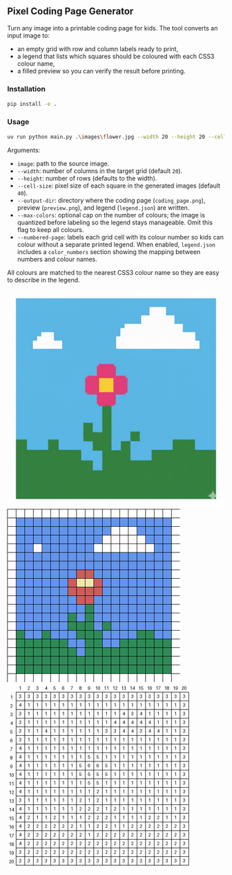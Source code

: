 ## Pixel Coding Page Generator

Turn any image into a printable coding page for kids. The tool converts an input image to:
- an empty grid with row and column labels ready to print,
- a legend that lists which squares should be coloured with each CSS3 colour name,
- a filled preview so you can verify the result before printing.

### Installation

```sh
pip install -e .
```

### Usage

```sh
uv run python main.py .\images\flower.jpg --width 20 --height 20 --cell-size 20 --output-dir images --max-colors 32 --numbered-page
```

Arguments:
- `image`: path to the source image.
- `--width`: number of columns in the target grid (default `20`).
- `--height`: number of rows (defaults to the width).
- `--cell-size`: pixel size of each square in the generated images (default `40`).
- `--output-dir`: directory where the coding page (`coding_page.png`), preview (`preview.png`), and legend (`legend.json`) are written.
- `--max-colors`: optional cap on the number of colours; the image is quantized before labeling so the legend stays manageable. Omit this flag to keep all colours.
- `--numbered-page`: labels each grid cell with its colour number so kids can colour without a separate printed legend. When enabled, `legend.json` includes a `color_numbers` section showing the mapping between numbers and colour names.

All colours are matched to the nearest CSS3 colour name so they are easy to describe in the legend.

![Preview 20x20](images/flower.jpg)
![Preview 20x20](images/preview.png)
![Preview 20x20](images/coding_page.png)